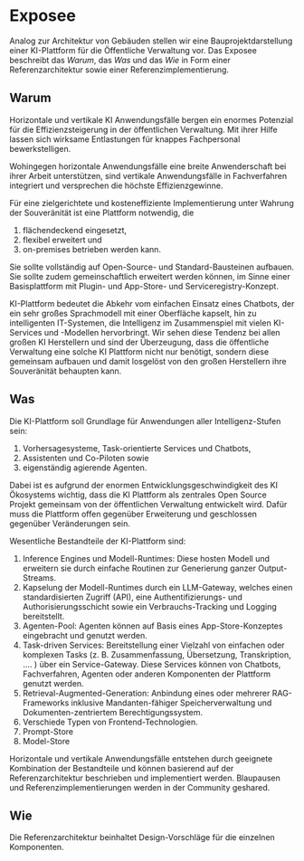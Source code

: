 # Exposee

Analog zur Architektur von Gebäuden stellen wir eine Bauprojektdarstellung einer KI-Plattform für die Öffentliche Verwaltung vor. Das Exposee beschreibt das *Warum*, das *Was* und das *Wie* in Form einer Referenzarchitektur sowie einer Referenzimplementierung.

## Warum

Horizontale und vertikale KI Anwendungsfälle bergen ein enormes Potenzial für die Effizienzsteigerung in der öffentlichen Verwaltung. Mit ihrer Hilfe lassen sich wirksame Entlastungen für knappes Fachpersonal bewerkstelligen.

Wohingegen horizontale Anwendungsfälle eine breite Anwenderschaft bei ihrer Arbeit unterstützen, sind vertikale Anwendungsfälle in Fachverfahren integriert und versprechen die höchste Effizienzgewinne.

Für eine zielgerichtete und kosteneffiziente Implementierung unter Wahrung der Souveränität ist eine Plattform notwendig, die

1. flächendeckend eingesetzt,
2. flexibel erweitert und
3. on-premises betrieben werden kann.

Sie sollte vollständig auf Open-Source- und Standard-Bausteinen aufbauen. Sie sollte zudem gemeinschaftlich erweitert werden können, im Sinne einer Basisplattform mit Plugin- und App-Store- und Serviceregistry-Konzept.

KI-Plattform bedeutet die Abkehr vom einfachen Einsatz eines Chatbots, der ein sehr großes Sprachmodell mit einer Oberfläche kapselt, hin zu intelligenten IT-Systemen, die Intelligenz im Zusammenspiel mit vielen KI-Services und -Modellen hervorbringt. Wir sehen diese Tendenz bei allen großen KI Herstellern und sind der Überzeugung, dass die öffentliche Verwaltung eine solche KI Plattform nicht nur benötigt, sondern diese gemeinsam aufbauen und damit losgelöst von den großen Herstellern ihre Souveränität behaupten kann.

## Was

Die KI-Plattform soll Grundlage für Anwendungen aller Intelligenz-Stufen sein:

1. Vorhersagesysteme, Task-orientierte Services und Chatbots,
2. Assistenten und Co-Piloten sowie
3. eigenständig agierende Agenten.

Dabei ist es aufgrund der enormen Entwicklungsgeschwindigkeit des KI Ökosystems wichtig, dass die KI Plattform als zentrales Open Source Projekt gemeinsam von der öffentlichen Verwaltung entwickelt wird. Dafür muss die Plattform offen gegenüber Erweiterung und geschlossen gegenüber Veränderungen sein.

Wesentliche Bestandteile der KI-Plattform sind:

1. Inference Engines und Modell-Runtimes: Diese hosten Modell und erweitern sie durch einfache Routinen zur Generierung ganzer Output-Streams.
2. Kapselung der Modell-Runtimes durch ein LLM-Gateway, welches einen standardisierten Zugriff (API), eine Authentifizierungs- und Authorisierungsschicht sowie ein Verbrauchs-Tracking und Logging bereitstellt.
3. Agenten-Pool: Agenten können auf Basis eines App-Store-Konzeptes eingebracht und genutzt werden.
4. Task-driven Services: Bereitstellung einer Vielzahl von einfachen oder komplexen Tasks (z. B. Zusammenfassung, Übersetzung, Transkription, .... ) über ein Service-Gateway. Diese Services können von Chatbots, Fachverfahren, Agenten oder anderen Komponenten der Plattform genutzt werden.
5. Retrieval-Augmented-Generation: Anbindung eines oder mehrerer RAG-Frameworks inklusive Mandanten-fähiger Speicherverwaltung und Dokumenten-zentriertem Berechtigungssystem.
6. Verschiede Typen von Frontend-Technologien.
7. Prompt-Store
8. Model-Store

Horizontale und vertikale Anwendungsfälle entstehen durch geeignete Kombination der Bestandteile und können basierend auf der Referenzarchitektur beschrieben und implementiert werden. Blaupausen und Referenzimplementierungen werden in der Community geshared.

## Wie

Die Referenzarchitektur beinhaltet Design-Vorschläge für die einzelnen Komponenten.
